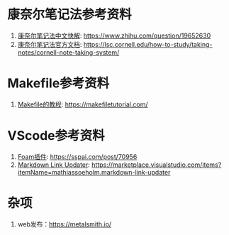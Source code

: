 

# 康奈尔笔记法参考资料

1. [康奈尔笔记法中文快解](https://www.zhihu.com/question/19652630): https://www.zhihu.com/question/19652630
2. [康奈尔笔记法官方文档](https://lsc.cornell.edu/how-to-study/taking-notes/cornell-note-taking-system/): https://lsc.cornell.edu/how-to-study/taking-notes/cornell-note-taking-system/


# Makefile参考资料
1. [Makefile的教程](https://makefiletutorial.com/): https://makefiletutorial.com/


# VScode参考资料
1. [Foam插件](https://sspai.com/post/70956): https://sspai.com/post/70956
2. [Markdown Link Updater](https://marketplace.visualstudio.com/items?itemName=mathiassoeholm.markdown-link-updater): https://marketplace.visualstudio.com/items?itemName=mathiassoeholm.markdown-link-updater


# 杂项
1. web发布：https://metalsmith.io/